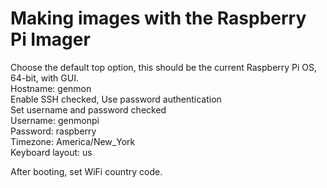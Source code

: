 # Making images with the Raspberry Pi Imager
Choose the default top option, this should be the current Raspberry Pi OS, 64-bit, with GUI. \
Hostname: genmon \
Enable SSH checked, Use password authentication \
Set username and password checked \
Username: genmonpi \
Password: raspberry \
Timezone: America/New_York \
Keyboard layout: us

After booting, set WiFi country code.
